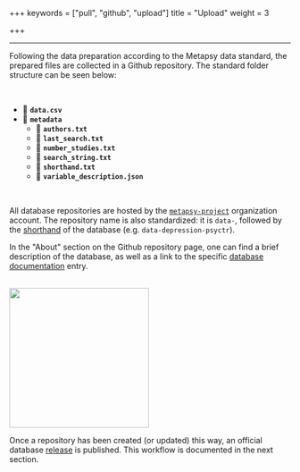 +++
keywords = ["pull", "github", "upload"]
title = "Upload"
weight = 3

+++
***

Following the data preparation according to the Metapsy data standard, the prepared files are collected in a Github repository. The standard folder structure can be seen below:

<br>

* 💾 **`data.csv`**
* 📁 **`metadata`**
  * 📄 **`authors.txt`**
  * 📄 **`last_search.txt`**
  * 📄 **`number_studies.txt`**
  * 📄 **`search_string.txt`**
  * 📄 **`shorthand.txt`**
  * 📄 **`variable_description.json`**

<br>

All database repositories are hosted by the [`metapsy-project`](https://github.com/metapsy-project) organization account. The repository name is also standardized: it is `data-`, followed by the [shorthand](https://docs.metapsy.org/databases/#shorthand) of the database (e.g. `data-depression-psyctr`).

In the "About" section on the Github repository page, one can find a brief description of the database, as well as a link to the specific [database documentation](https://docs.metapsy.org/databases/) entry.  

<br>

<img src="/uploads/gh-info.png" width="250px">

<br>

Once a repository has been created (or updated) this way, an official database [release](https://docs.metapsy.org/release/) is published. This workflow is documented in the next section. 


<br></br>